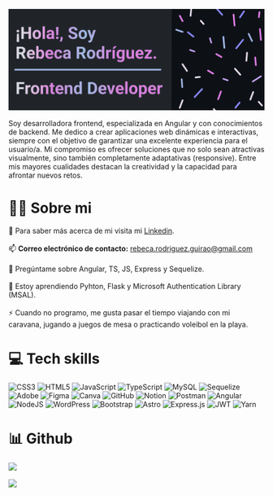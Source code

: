 <p align="center">
  <img src="https://github.com/RebecaRG/RebecaRG/blob/main/banner2.png" width=”200" heigth=”200">
</p>


Soy desarrolladora frontend, especializada en Angular y con conocimientos de backend. Me dedico a crear aplicaciones web dinámicas e interactivas, siempre con el objetivo de garantizar una excelente experiencia para el usuario/a. Mi compromiso es ofrecer soluciones que no solo sean atractivas visualmente, sino también completamente adaptativas (responsive). Entre mis mayores cualidades destacan la creatividad y la capacidad para afrontar nuevos retos.


# 👩‍💻 Sobre mi
📄 Para saber más acerca de mi visita mi [Linkedin](https://www.linkedin.com/in/rebeca-r-g/).<br><br>
📫 **Correo electrónico de contacto:** rebeca.rodriguez.guirao@gmail.com<br><br>
💬 Pregúntame sobre Angular, TS, JS, Express y Sequelize.<br><br>
🌱 Estoy aprendiendo Pyhton, Flask y Microsoft Authentication Library (MSAL).<br><br>
⚡ Cuando no programo, me gusta pasar el tiempo viajando con mi caravana, jugando a juegos de mesa o practicando voleibol en la playa.

# 💻 Tech skills
![CSS3](https://img.shields.io/badge/css3-%231572B6.svg?style=for-the-badge&logo=css3&logoColor=white) ![HTML5](https://img.shields.io/badge/html5-%23E34F26.svg?style=for-the-badge&logo=html5&logoColor=white) ![JavaScript](https://img.shields.io/badge/javascript-%23323330.svg?style=for-the-badge&logo=javascript&logoColor=%23F7DF1E) ![TypeScript](https://img.shields.io/badge/typescript-%23007ACC.svg?style=for-the-badge&logo=typescript&logoColor=white) ![MySQL](https://img.shields.io/badge/mysql-4479A1.svg?style=for-the-badge&logo=mysql&logoColor=white) ![Sequelize](https://img.shields.io/badge/Sequelize-52B0E7?style=for-the-badge&logo=Sequelize&logoColor=white) ![Adobe](https://img.shields.io/badge/adobe-%23FF0000.svg?style=for-the-badge&logo=adobe&logoColor=white) ![Figma](https://img.shields.io/badge/figma-%23F24E1E.svg?style=for-the-badge&logo=figma&logoColor=white) ![Canva](https://img.shields.io/badge/Canva-%2300C4CC.svg?style=for-the-badge&logo=Canva&logoColor=white) ![GitHub](https://img.shields.io/badge/github-%23121011.svg?style=for-the-badge&logo=github&logoColor=white) ![Notion](https://img.shields.io/badge/Notion-%23000000.svg?style=for-the-badge&logo=notion&logoColor=white) ![Postman](https://img.shields.io/badge/Postman-FF6C37?style=for-the-badge&logo=postman&logoColor=white) ![Angular](https://img.shields.io/badge/angular-%23DD0031.svg?style=for-the-badge&logo=angular&logoColor=white) ![NodeJS](https://img.shields.io/badge/node.js-6DA55F?style=for-the-badge&logo=node.js&logoColor=white) ![WordPress](https://img.shields.io/badge/WordPress-%23117AC9.svg?style=for-the-badge&logo=WordPress&logoColor=white) ![Bootstrap](https://img.shields.io/badge/bootstrap-%238511FA.svg?style=for-the-badge&logo=bootstrap&logoColor=white) ![Astro](https://img.shields.io/badge/astro-%232C2052.svg?style=for-the-badge&logo=astro&logoColor=white) ![Express.js](https://img.shields.io/badge/express.js-%23404d59.svg?style=for-the-badge&logo=express&logoColor=%2361DAFB) ![JWT](https://img.shields.io/badge/JWT-black?style=for-the-badge&logo=JSON%20web%20tokens) ![Yarn](https://img.shields.io/badge/yarn-%232C8EBB.svg?style=for-the-badge&logo=yarn&logoColor=white)

# 📊 Github
![](https://github-readme-stats.vercel.app/api/top-langs/?username=rebecarg&theme=ligth&hide_border=false&include_all_commits=true&count_private=true&layout=compact&locale=es)


[![](https://visitcount.itsvg.in/api?id=rebecarg&icon=0&color=0)](https://visitcount.itsvg.in)

